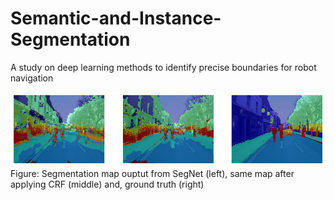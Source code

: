# Semantic-and-Instance-Segmentation
A study on deep learning methods to identify precise boundaries for robot navigation

<img src="crf-smoothing.png" alt-text="smoothing segmentation map using CRF"/>
Figure: Segmentation map ouptut from SegNet (left), same map after applying CRF (middle) and, ground truth (right) 
